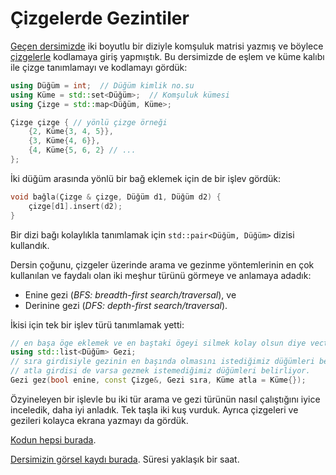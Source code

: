 Çizgelerde Gezintiler
====

[Geçen dersimizde](ders19.md) iki boyutlu bir diziyle komşuluk matrisi yazmış ve böylece [çizgelerle](../notlar/cizge-kurami.md) kodlamaya giriş yapmıştık. Bu dersimizde de eşlem ve küme kalıbı ile çizge tanımlamayı ve kodlamayı gördük:

```c++
using Düğüm = int;  // Düğüm kimlik no.su
using Küme = std::set<Düğüm>;  // Komşuluk kümesi
using Çizge = std::map<Düğüm, Küme>;

Çizge çizge { // yönlü çizge örneği
    {2, Küme{3, 4, 5}},
    {3, Küme{4, 6}},
    {4, Küme{5, 6, 2} // ...
}; 
```

İki düğüm arasında yönlü bir bağ eklemek için de bir işlev gördük: 
```c++
void bağla(Çizge & çizge, Düğüm d1, Düğüm d2) {
    çizge[d1].insert(d2);
}
```

Bir dizi bağı kolaylıkla tanımlamak için `std::pair<Düğüm, Düğüm>` dizisi kullandık.

Dersin çoğunu, çizgeler üzerinde arama ve gezinme yöntemlerinin en çok kullanılan ve faydalı olan iki meşhur türünü görmeye ve anlamaya adadık: 
- Enine gezi (*BFS: breadth-first search/traversal*), ve
- Derinine gezi (*DFS: depth-first search/traversal*).

İkisi için tek bir işlev türü tanımlamak yetti:
```c++
// en başa öge eklemek ve en baştaki ögeyi silmek kolay olsun diye vector yerine list kullandık:
using std::list<Düğüm> Gezi; 
// sıra girdisiyle gezinin en başında olmasını istediğimiz düğümleri belirliyoruz.
// atla girdisi de varsa gezmek istemediğimiz düğümleri belirliyor.
Gezi gez(bool enine, const Çizge&, Gezi sıra, Küme atla = Küme{});
```

Özyineleyen bir işlevle bu iki tür arama ve gezi türünün nasıl çalıştığını iyice inceledik, daha iyi anladık. Tek taşla iki kuş vurduk. Ayrıca çizgeleri ve gezileri kolayca ekrana yazmayı da gördük.
 
[Kodun hepsi burada](https://onlinegdb.com/y6uXvw2dE).

[Dersimizin görsel kaydı burada](https://drive.google.com/file/d/15w5yM379blFVbCNRIAL2IcGaW0i3Lc-3). Süresi yaklaşık bir saat.

